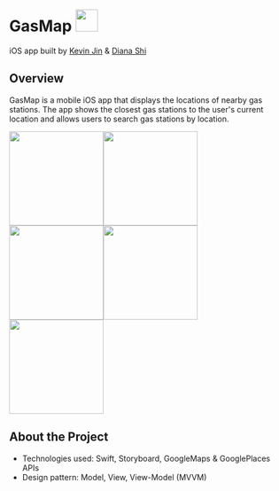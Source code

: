 # GasMap <img src=https://user-images.githubusercontent.com/83667515/189502568-2a1372e8-7f04-41de-815b-e067885d9bcb.jpeg height="40">

iOS app built by [Kevin Jin](https://github.com/kevin21jin) & [Diana Shi](https://github.com/dianashi)


## Overview

GasMap is a mobile iOS app that displays the locations of nearby gas stations. The app shows the closest gas stations to the user's current location and allows users to search gas stations by location.

<img src=https://user-images.githubusercontent.com/83667515/189503116-5e3bf62b-57a1-4cc5-85b3-d507bc204285.jpg width="170"><img src=https://user-images.githubusercontent.com/83667515/189503117-08c569df-7c42-4883-9caa-d0d275c6c7dc.jpg width="170"><img src=https://user-images.githubusercontent.com/83667515/189503118-05e909ad-0a29-441c-bf62-5c09a68cf43e.jpg width="170"><img src=https://user-images.githubusercontent.com/83667515/189503119-7526e196-a479-4c66-ab7a-e2c7ae1f774d.jpg width="170"><img src=https://user-images.githubusercontent.com/83667515/189503120-1aae60f0-fef0-48ae-baa2-d73d6732497e.jpg width="170">

## About the Project

- Technologies used: Swift, Storyboard, GoogleMaps & GooglePlaces APIs
- Design pattern: Model, View, View-Model (MVVM)
